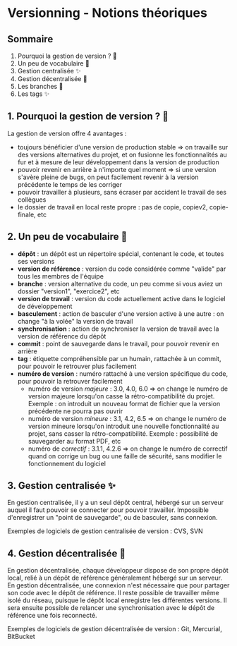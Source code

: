 # Versionning - Notions théoriques

## Sommaire

  1. Pourquoi la gestion de version ? 🏫
  2. Un peu de vocabulaire 🏫
  3. Gestion centralisée ✨
  4. Gestion décentralisée 🏫
  5. Les branches 🏫
  6. Les tags ✨


## 1. Pourquoi la gestion de version ? 🏫

La gestion de version offre 4 avantages :

  * toujours bénéficier d'une version de production stable => on travaille sur des versions alternatives du projet, et on fusionne les fonctionnalités au fur et à mesure de leur développement dans la version de production
  * pouvoir revenir en arrière à n'importe quel moment => si une version s'avère pleine de bugs, on peut facilement revenir à la version précédente le temps de les corriger
  * pouvoir travailler à plusieurs, sans écraser par accident le travail de ses collègues
  * le dossier de travail en local reste propre : pas de copie, copiev2, copie-finale, etc


## 2. Un peu de vocabulaire 🏫

* **dépôt** : un dépôt est un répertoire spécial, contenant le code, et toutes ses versions
* **version de référence** : version du code considérée comme "valide" par tous les membres de l'équipe
* **branche** : version alternative du code, un peu comme si vous aviez un dossier "version1", "exercice2", etc
* **version de travail** : version du code actuellement active dans le logiciel de développement
* **basculement** : action de basculer d'une version active à une autre : on change "à la volée" la version de travail
* **synchronisation** : action de synchroniser la version de travail avec la version de référence du dépôt
* **commit** : point de sauvegarde dans le travail, pour pouvoir revenir en arrière
* **tag** : étiquette compréhensible par un humain, rattachée à un commit, pour pouvoir le retrouver plus facilement
* **numéro de version** : numéro rattaché à une version spécifique du code, pour pouvoir la retrouver facilement
  * numéro de version *majeure* : 3.0, 4.0, 6.0 => on change le numéro de version majeure lorsqu'on casse la rétro-compatibilité du projet. Exemple : on introduit un nouveau format de fichier que la version précédente ne pourra pas ouvrir
  * numéro de version *mineure* : 3.1, 4.2, 6.5 => on change le numéro de version mineure lorsqu'on introduit une nouvelle fonctionnalité au projet, sans casser la rétro-compatibilité. Exemple : possibilité de sauvegarder au format PDF, etc
  * numéro de *correctif* : 3.1.1, 4.2.6 => on change le numéro de correctif quand on corrige un bug ou une faille de sécurité, sans modifier le fonctionnement du logiciel

## 3. Gestion centralisée ✨

En gestion centralisée, il y a un seul dépôt central, hébergé sur un serveur auquel il faut pouvoir se connecter pour pouvoir travailler.
Impossible d'enregistrer un "point de sauvegarde", ou de basculer, sans connexion.

Exemples de logiciels de gestion centralisée de version : CVS, SVN


## 4. Gestion décentralisée 🏫

En gestion décentralisée, chaque développeur dispose de son propre dépôt local, relié à un dépôt de référence généralement hébergé sur un serveur.  
En gestion décentralisée, une connexion n'est nécessaire que pour partager son code avec le dépôt de référence. Il reste possible de travailler même isolé du réseau, puisque le dépôt local enregistre les différentes versions. Il sera ensuite possible de relancer une synchronisation avec le dépôt de référence une fois reconnecté.

Exemples de logiciels de gestion décentralisée de version : Git, Mercurial, BitBucket